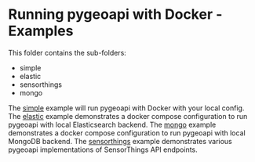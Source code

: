 # Running pygeoapi with Docker - Examples

This folder contains the sub-folders:

- simple
- elastic
- sensorthings
- mongo

The [simple](simple) example will run pygeoapi with Docker with your local config.
The [elastic](elastic) example demonstrates a docker compose configuration to run pygeoapi with local Elasticsearch backend.
The [mongo](mongo) example demonstrates a docker compose configuration to run pygeoapi with local MongoDB backend.
The [sensorthings](sensorthings) example demonstrates various pygeoapi implementations of SensorThings API endpoints.
